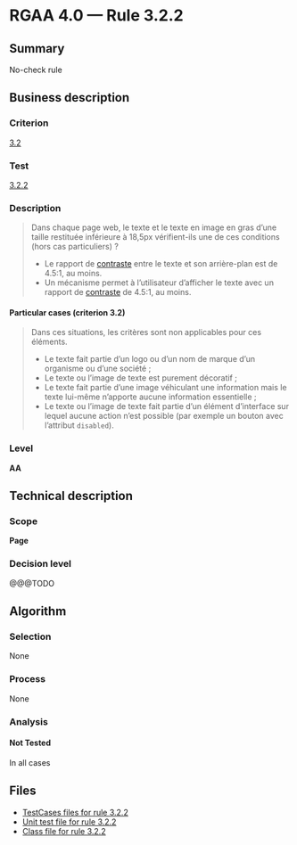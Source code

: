 # RGAA 4.0 — Rule 3.2.2

## Summary

No-check rule

## Business description

### Criterion

[3.2](https://www.numerique.gouv.fr/publications/rgaa-accessibilite/methode/criteres/#crit-3-2)

### Test

[3.2.2](https://www.numerique.gouv.fr/publications/rgaa-accessibilite/methode/criteres/#test-3-2-2)

### Description

> Dans chaque page web, le texte et le texte en image en gras d’une taille restituée inférieure à 18,5px vérifient-ils une de ces conditions (hors cas particuliers) ?
> 
> * Le rapport de [contraste](https://www.numerique.gouv.fr/publications/rgaa-accessibilite/methode/glossaire/#contraste) entre le texte et son arrière-plan est de 4.5:1, au moins.
> * Un mécanisme permet à l’utilisateur d’afficher le texte avec un rapport de [contraste](https://www.numerique.gouv.fr/publications/rgaa-accessibilite/methode/glossaire/#contraste) de 4.5:1, au moins.

#### Particular cases (criterion 3.2)

> Dans ces situations, les critères sont non applicables pour ces éléments.
> 
> * Le texte fait partie d’un logo ou d’un nom de marque d’un organisme ou d’une société ;
> * Le texte ou l’image de texte est purement décoratif ;
> * Le texte fait partie d’une image véhiculant une information mais le texte lui-même n’apporte aucune information essentielle ;
> * Le texte ou l’image de texte fait partie d’un élément d’interface sur lequel aucune action n’est possible (par exemple un bouton avec l’attribut `disabled`).

### Level

**AA**


## Technical description

### Scope

**Page**

### Decision level

@@@TODO


## Algorithm

### Selection

None

### Process

None

### Analysis

#### Not Tested

In all cases


## Files

- [TestCases files for rule 3.2.2](https://gitlab.com/asqatasun/Asqatasun/-/tree/master/rules/rules-rgaa4.0/src/test/resources/testcases/rgaa40/Rgaa40Rule030202/)
- [Unit test file for rule 3.2.2](https://gitlab.com/asqatasun/Asqatasun/-/blob/master/rules/rules-rgaa4.0/src/test/java/org/asqatasun/rules/rgaa40/Rgaa40Rule030202Test.java)
- [Class file for rule 3.2.2](https://gitlab.com/asqatasun/Asqatasun/-/blob/master/rules/rules-rgaa4.0/src/main/java/org/asqatasun/rules/rgaa40/Rgaa40Rule030202.java)



